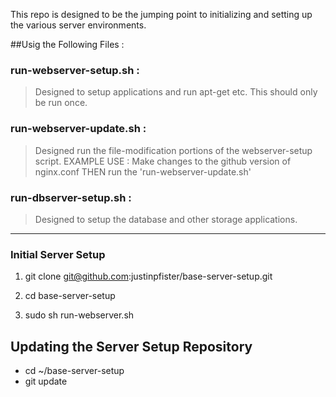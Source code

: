 This repo is designed to be the jumping point to initializing and setting up the various server environments.

##Usig the Following Files :

###  run-webserver-setup.sh :

>   Designed to setup applications and run apt-get etc. This should only be run once.

### run-webserver-update.sh :

>   Designed run the file-modification portions of the webserver-setup script.
>   EXAMPLE USE : Make changes to the github version of nginx.conf THEN run the 'run-webserver-update.sh'

### run-dbserver-setup.sh :

>   Designed to setup the database and other storage applications.

-------------------

### Initial Server Setup

1. git clone git@github.com:justinpfister/base-server-setup.git

2. cd base-server-setup

3. sudo sh run-webserver.sh

## Updating the Server Setup Repository

- cd ~/base-server-setup
- git update


